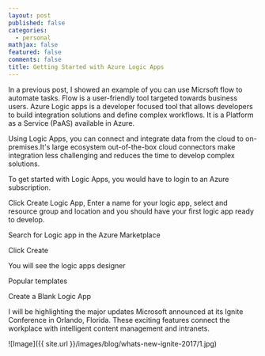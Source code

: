 ```yaml
---
layout: post
published: false
categories:
  - personal
mathjax: false
featured: false
comments: false
title: Getting Started with Azure Logic Apps
---
```

In a previous post, I showed an example of you can use Micrsoft flow to automate tasks. Flow is a user-friendly tool targeted towards business users. Azure Logic apps is a developer focused tool that allows developers to build integration solutions and define complex workflows. It is a Platform as a Service (PaAS) available in Azure.

Using Logic Apps, you can connect and integrate data from the cloud to on-premises.It's large ecosystem out-of-the-box cloud connectors make integration less challenging and reduces the time to develop complex solutions.

To get started with Logic Apps, you would have to login to an Azure subscription.

Click Create Logic App, Enter a name for your logic app, select and resource group and location and you should have your first logic app ready to develop.

Search for Logic app in the Azure Marketplace

Click Create

You will see the logic apps designer

Popular templates

Create a Blank Logic App





I will be highlighting the major updates Microsoft announced at its Ignite Conference in Orlando, Florida. These exciting features connect the workplace with intelligent content management and intranets.

![Image]({{ site.url }}/images/blog/whats-new-ignite-2017/1.jpg)
